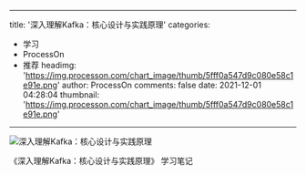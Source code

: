 
---
title: '深入理解Kafka：核心设计与实践原理'
categories: 
 - 学习
 - ProcessOn
 - 推荐
headimg: 'https://img.processon.com/chart_image/thumb/5fff0a547d9c080e58c1e91e.png'
author: ProcessOn
comments: false
date: 2021-12-01 04:28:04
thumbnail: 'https://img.processon.com/chart_image/thumb/5fff0a547d9c080e58c1e91e.png'
---

<div>   
<img class="thumb" alt="深入理解Kafka：核心设计与实践原理" src="https://img.processon.com/chart_image/thumb/5fff0a547d9c080e58c1e91e.png" referrerpolicy="no-referrer">
<p>《深入理解Kafka：核心设计与实践原理》 学习笔记</p>  
</div>
            